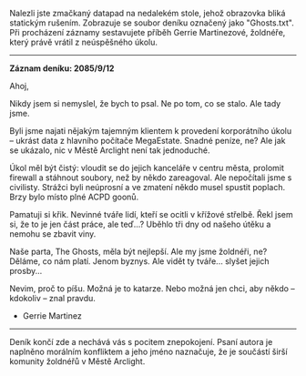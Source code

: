 Nalezli jste zmačkaný datapad na nedalekém stole, jehož obrazovka bliká statickým rušením. Zobrazuje se soubor deníku označený jako "Ghosts.txt". Při procházení záznamy sestavujete příběh Gerrie Martinezové, žoldnéře, který právě vrátil z neúspěšného úkolu.

---

**Záznam deníku: 2085/9/12**

Ahoj,

Nikdy jsem si nemyslel, že bych to psal. Ne po tom, co se stalo. Ale tady jsme.

Byli jsme najati nějakým tajemným klientem k provedení korporátního úkolu – ukrást data z hlavního počítače MegaEstate. Snadné peníze, ne? Ale jak se ukázalo, nic v Městě Arclight není tak jednoduché.

Úkol měl být čistý: vloudit se do jejich kanceláře v centru města, prolomit firewall a stáhnout soubory, než by někdo zareagoval. Ale nepočítali jsme s civilisty. Strážci byli neúprosní a ve zmatení někdo musel spustit poplach. Brzy bylo místo plné ACPD goonů.

Pamatuji si křik. Nevinné tváře lidí, kteří se ocitli v křížové střelbě. Řekl jsem si, že to je jen část práce, ale teď...? Uběhlo tři dny od našeho útěku a nemohu se zbavit viny.

Naše parta, The Ghosts, měla být nejlepší. Ale my jsme žoldnéři, ne? Děláme, co nám platí. Jenom byznys. Ale vidět ty tváře... slyšet jejich prosby...

Nevim, proč to píšu. Možná je to katarze. Nebo možná jen chci, aby někdo – kdokoliv – znal pravdu.

- Gerrie Martinez

---

Deník končí zde a nechává vás s pocitem znepokojení. Psaní autora je naplněno morálním konfliktem a jeho jméno naznačuje, že je součástí širší komunity žoldnéřů v Městě Arclight.
